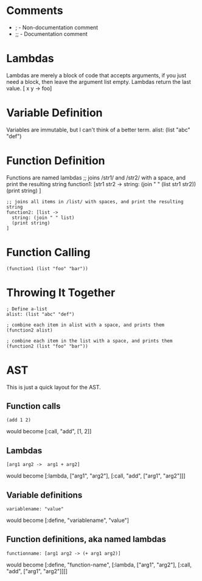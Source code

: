 Comments
========
* ;   -  Non-documentation comment
* ;;   -  Documentation comment


Lambdas
=======
Lambdas are merely a block of code that accepts arguments, if you just need a block, then leave the argument list empty.
Lambdas return the last value.
    [ x y -> foo]


Variable Definition
===================
Variables are immutable, but I can't think of a better term.
    alist: (list "abc" "def")

Function Definition
===================
Functions are named lambdas
    ;; joins /str1/ and /str2/ with a space, and print the resulting string
    function1: [str1 str2 ->
      string: (join " " (list str1 str2))
      (print string)
    ]

    ;; joins all items in /list/ with spaces, and print the resulting string
    function2: [list ->
      string: (join " " list)
      (print string)
    ]

Function Calling
================
    (function1 (list "foo" "bar"))


Throwing It Together
====================
    ; Define a-list
    alist: (list "abc" "def")
    
    ; combine each item in alist with a space, and prints them
    (function2 alist)
    
    ; combine each item in the list with a space, and prints them
    (function2 (list "foo" "bar"))

AST
===
This is just a quick layout for the AST.

## Function calls ##
    (add 1 2)
would become
    [:call, "add", [1, 2]]

## Lambdas ##
    [arg1 arg2 ->  arg1 + arg2]
would become
    [:lambda, ["arg1", "arg2"], [:call, "add", ["arg1", "arg2"]]]

## Variable definitions ##
    variablename: "value"
would become
    [:define, "variablename", "value"]

## Function definitions, aka named lambdas ##
    functionname: [arg1 arg2 -> (+ arg1 arg2)]
      
would become
    [:define, "function-name",
      [:lambda, ["arg1", "arg2"],
         [:call, "add", ["arg1", "arg2"]]]]

